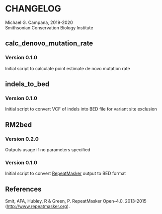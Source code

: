 # CHANGELOG  
Michael G. Campana, 2019-2020  
Smithsonian Conservation Biology Institute  

## calc_denovo_mutation_rate  
### Version 0.1.0  
Initial script to calculate point estimate de novo mutation rate  

## indels_to_bed  
### Version 0.1.0  
Initial script to convert VCF of indels into BED file for variant site exclusion  

## RM2bed  
### Version 0.2.0  
Outputs usage if no parameters specified  

### Version 0.1.0  
Initial script to convert [RepeatMasker](http://www.repeatmasker.org/) output to BED format  

## References
Smit, AFA, Hubley, R & Green, P. RepeatMasker Open-4.0. 2013-2015 (http://www.repeatmasker.org).  
